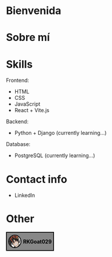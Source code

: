 <h1>Bienvenida</h1>

# Sobre mí

# Skills
Frontend: 
- HTML
- CSS
- JavaScript
- React + Vite.js

Backend:
- Python + Django (currently learning...)

Database:
- PostgreSQL (currently learning...) 

# Contact info
- LinkedIn

# Other
<a href="https://github.com/RKGoat029" target="_blank" style="text-decoration: none; color: #000000; font-weight: 700">
    <div style= "width: 128px; 
                 height: 48px; 
                 display: flex; 
                 align-items: center; 
                 justify-content: space-evenly;
                 border: 2px solid #000000; 
                 background-color: #888888;
                 "
    >
        <img src="./assets/anton.png" 
             alt="Private account logo" 
             style="width: 32px; 
                    height: 32px;
                    border: 2px solid #000000;
                    border-radius: 50%;" 
        /> RKGoat029
    </div>
</a>